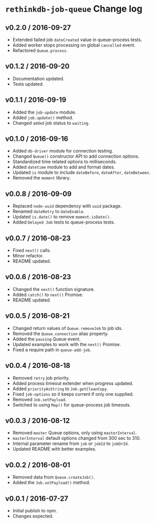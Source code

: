 # `rethinkdb-job-queue` Change log

## v0.2.0 / 2016-09-27

*   Extended failed job `dateCreated` value in queue-process tests.
*   Added worker stops processing on global `cancelled` event.
*   Refactored `Queue.process`.

## v0.1.2 / 2016-09-20

*   Documentation updated.
*   Tests updated.

## v0.1.1 / 2016-09-19

*   Added the `job-update` module.
*   Added `job.update()` method.
*   Changed `added` job status to `waiting`.

## v0.1.0 / 2016-09-16

*   Added `db-driver` module for connection testing.
*   Changed `Queue()` constructor API to add connection options.
*   Standardized time related options to milliseconds.
*   Added `datetime` module to add and format dates.
*   Updated `is` module to include `dateBefore`, `dateAfter`, `dateBetween`.
*   Removed the `moment` library.

## v0.0.8 / 2016-09-09

*   Replaced `node-uuid` dependency with `uuid` package.
*   Renamed `dateRetry` to `dateEnable`.
*   Updated `is.date()` to remove `moment.isDate()`.
*   Added `Delayed Job` tests to queue-process tests.

## v0.0.7 / 2016-08-23

*   Fixed `next()` calls.
*   Minor refactor.
*   README updated.

## v0.0.6 / 2016-08-23

*   Changed the `next()` function signature.
*   Added `catch()` to `next()` Promise.
*   README updated.

## v0.0.5 / 2016-08-21

*   Changed return values of `Queue.removeJob` to job ids.
*   Removed the `Queue.connection` alias property.
*   Added the `pausing` Queue event.
*   Updated examples to work with the `next()` Promise.
*   Fixed a require path in `queue-add-job`.

## v0.0.4 / 2016-08-18

*   Removed `retry` job priority.
*   Added process timeout extender when progress updated.
*   Added `priorityAsString` to `Job.getCleanCopy`.
*   Fixed `job-options` so it keeps current if only one supplied.
*   Removed `Job.setPayload`.
*   Switched to using `Map()` for queue-process job timeouts.

## v0.0.3 / 2016-08-12

*   Removed `master` Queue options, only using `masterInterval`.
*   `masterInterval` default options changed from 300 sec to 310.
*   Internal parameter rename from `job` or `jobId` to `jobOrId`.
*   Updated README with better examples.

## v0.0.2 / 2016-08-01

*   Removed data from `Queue.createJob()`.
*   Added the `Job.setPayload()` method.

## v0.0.1 / 2016-07-27

*   Initial publish to npm.
*   Changes expected.
